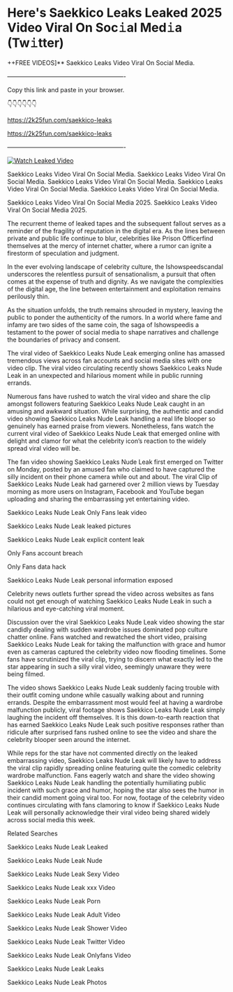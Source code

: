 # Here's Saekkico Leaks Leaked 2025 Video Viral On Soc𝚒al Med𝚒a (Tw𝚒tter)

++FREE VIDEOS]** Saekkico Leaks Video Viral On Social Media.

———————————————————-

Copy this link and paste in your browser.

👇👇👇👇👇👇

https://2k25fun.com/saekkico-leaks

https://2k25fun.com/saekkico-leaks

———————————————————-

[![Watch Leaked Video](https://miro.medium.com/v2/resize:fit:828/format:webp/1*cilzJN44JGOrTw9NJCrNHA.gif "Watch Leaked Video")](https://2k25fun.com/saekkico-leaks)

Saekkico Leaks Video Viral On Social Media. Saekkico Leaks Video Viral On Social Media. Saekkico Leaks Video Viral On Social Media. Saekkico Leaks Video Viral On Social Media. Saekkico Leaks Video Viral On Social Media.

Saekkico Leaks Video Viral On Social Media 2025. Saekkico Leaks Video Viral On Social Media 2025.

The recurrent theme of leaked tapes and the subsequent fallout serves as a reminder of the fragility of reputation in the digital era. As the lines between private and public life continue to blur, celebrities like Prison Officerfind themselves at the mercy of internet chatter, where a rumor can ignite a firestorm of speculation and judgment.

In the ever evolving landscape of celebrity culture, the Ishowspeedscandal underscores the relentless pursuit of sensationalism, a pursuit that often comes at the expense of truth and dignity. As we navigate the complexities of the digital age, the line between entertainment and exploitation remains perilously thin.

As the situation unfolds, the truth remains shrouded in mystery, leaving the public to ponder the authenticity of the rumors. In a world where fame and infamy are two sides of the same coin, the saga of Ishowspeedis a testament to the power of social media to shape narratives and challenge the boundaries of privacy and consent.

The viral video of Saekkico Leaks Nude Leak emerging online has amassed tremendous views across fan accounts and social media sites with one video clip. The viral video circulating recently shows Saekkico Leaks Nude Leak in an unexpected and hilarious moment while in public running errands.

Numerous fans have rushed to watch the viral video and share the clip amongst followers featuring Saekkico Leaks Nude Leak caught in an amusing and awkward situation. While surprising, the authentic and candid video showing Saekkico Leaks Nude Leak handling a real life blooper so genuinely has earned praise from viewers. Nonetheless, fans watch the current viral video of Saekkico Leaks Nude Leak that emerged online with delight and clamor for what the celebrity icon’s reaction to the widely spread viral video will be.

The fan video showing Saekkico Leaks Nude Leak first emerged on Twitter on Monday, posted by an amused fan who claimed to have captured the silly incident on their phone camera while out and about. The viral Clip of Saekkico Leaks Nude Leak had garnered over 2 million views by Tuesday morning as more users on Instagram, Facebook and YouTube began uploading and sharing the embarrassing yet entertaining video.

Saekkico Leaks Nude Leak Only Fans leak video

Saekkico Leaks Nude Leak leaked pictures

Saekkico Leaks Nude Leak explicit content leak

Only Fans account breach

Only Fans data hack

Saekkico Leaks Nude Leak personal information exposed

Celebrity news outlets further spread the video across websites as fans could not get enough of watching Saekkico Leaks Nude Leak in such a hilarious and eye-catching viral moment.

Discussion over the viral Saekkico Leaks Nude Leak video showing the star candidly dealing with sudden wardrobe issues dominated pop culture chatter online. Fans watched and rewatched the short video, praising Saekkico Leaks Nude Leak for taking the malfunction with grace and humor even as cameras captured the celebrity video now flooding timelines. Some fans have scrutinized the viral clip, trying to discern what exactly led to the star appearing in such a silly viral video, seemingly unaware they were being filmed.

The video shows Saekkico Leaks Nude Leak suddenly facing trouble with their outfit coming undone while casually walking about and running errands. Despite the embarrassment most would feel at having a wardrobe malfunction publicly, viral footage shows Saekkico Leaks Nude Leak simply laughing the incident off themselves. It is this down-to-earth reaction that has earned Saekkico Leaks Nude Leak such positive responses rather than ridicule after surprised fans rushed online to see the video and share the celebrity blooper seen around the internet.

While reps for the star have not commented directly on the leaked embarrassing video, Saekkico Leaks Nude Leak will likely have to address the viral clip rapidly spreading online featuring quite the comedic celebrity wardrobe malfunction. Fans eagerly watch and share the video showing Saekkico Leaks Nude Leak handling the potentially humiliating public incident with such grace and humor, hoping the star also sees the humor in their candid moment going viral too. For now, footage of the celebrity video continues circulating with fans clamoring to know if Saekkico Leaks Nude Leak will personally acknowledge their viral video being shared widely across social media this week.

Related Searches

Saekkico Leaks Nude Leak Leaked

Saekkico Leaks Nude Leak Nude

Saekkico Leaks Nude Leak Sexy Video

Saekkico Leaks Nude Leak xxx Video

Saekkico Leaks Nude Leak Porn

Saekkico Leaks Nude Leak Adult Video

Saekkico Leaks Nude Leak Shower Video

Saekkico Leaks Nude Leak Twitter Video

Saekkico Leaks Nude Leak Onlyfans Video

Saekkico Leaks Nude Leak Leaks

Saekkico Leaks Nude Leak Photos